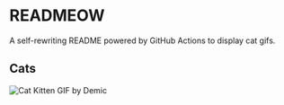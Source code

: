 # READMEOW

A self-rewriting README powered by GitHub Actions to display cat gifs.

## Cats

![Cat Kitten GIF by Demic](https://media1.giphy.com/media/v1.Y2lkPTlhY2QwMmRhZW5laDYxNDJnMzJieDB0MnJ2YXZxOGFlaGJjbmFudXgzMDV4bHlqYiZlcD12MV9naWZzX3NlYXJjaCZjdD1n/3oriO0OEd9QIDdllqo/200.gif)
